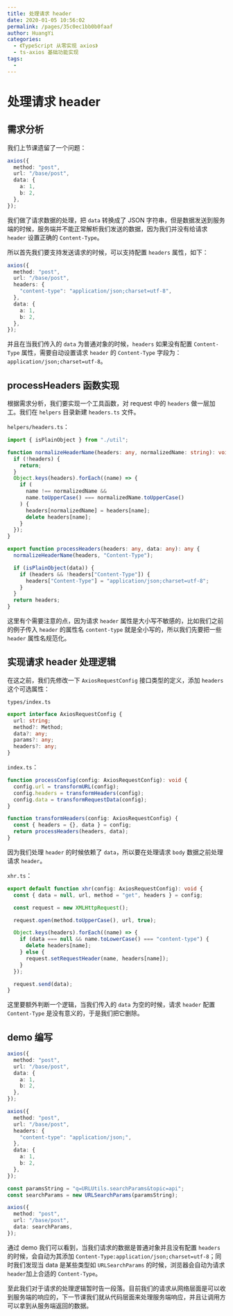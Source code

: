```yaml
---
title: 处理请求 header
date: 2020-01-05 10:56:02
permalink: /pages/35c0ec1bb0b0faaf
author: HuangYi
categories:
  - 《TypeScript 从零实现 axios》
  - ts-axios 基础功能实现
tags:
  -
---
```


# 处理请求 header

## 需求分析

我们上节课遗留了一个问题：

```typescript
axios({
  method: "post",
  url: "/base/post",
  data: {
    a: 1,
    b: 2,
  },
});
```

我们做了请求数据的处理，把 `data` 转换成了 JSON 字符串，但是数据发送到服务端的时候，服务端并不能正常解析我们发送的数据，因为我们并没有给请求 `header` 设置正确的 `Content-Type`。

所以首先我们要支持发送请求的时候，可以支持配置 `headers` 属性，如下：

```typescript
axios({
  method: "post",
  url: "/base/post",
  headers: {
    "content-type": "application/json;charset=utf-8",
  },
  data: {
    a: 1,
    b: 2,
  },
});
```

并且在当我们传入的 `data` 为普通对象的时候，`headers` 如果没有配置 `Content-Type` 属性，需要自动设置请求 `header` 的 `Content-Type` 字段为：`application/json;charset=utf-8`。

## processHeaders 函数实现

根据需求分析，我们要实现一个工具函数，对 request 中的 `headers` 做一层加工。我们在 `helpers` 目录新建 `headers.ts` 文件。

`helpers/headers.ts`：

```typescript
import { isPlainObject } from "./util";

function normalizeHeaderName(headers: any, normalizedName: string): void {
  if (!headers) {
    return;
  }
  Object.keys(headers).forEach((name) => {
    if (
      name !== normalizedName &&
      name.toUpperCase() === normalizedName.toUpperCase()
    ) {
      headers[normalizedName] = headers[name];
      delete headers[name];
    }
  });
}

export function processHeaders(headers: any, data: any): any {
  normalizeHeaderName(headers, "Content-Type");

  if (isPlainObject(data)) {
    if (headers && !headers["Content-Type"]) {
      headers["Content-Type"] = "application/json;charset=utf-8";
    }
  }
  return headers;
}
```

这里有个需要注意的点，因为请求 `header` 属性是大小写不敏感的，比如我们之前的例子传入 `header` 的属性名 `content-type` 就是全小写的，所以我们先要把一些 `header` 属性名规范化。

## 实现请求 header 处理逻辑

在这之前，我们先修改一下 `AxiosRequestConfig` 接口类型的定义，添加 `headers` 这个可选属性：

`types/index.ts`

```typescript
export interface AxiosRequestConfig {
  url: string;
  method?: Method;
  data?: any;
  params?: any;
  headers?: any;
}
```

`index.ts`：

```typescript
function processConfig(config: AxiosRequestConfig): void {
  config.url = transformURL(config);
  config.headers = transformHeaders(config);
  config.data = transformRequestData(config);
}

function transformHeaders(config: AxiosRequestConfig) {
  const { headers = {}, data } = config;
  return processHeaders(headers, data);
}
```

因为我们处理 `header` 的时候依赖了 `data`，所以要在处理请求 `body` 数据之前处理请求 `header`。

`xhr.ts`：

```typescript
export default function xhr(config: AxiosRequestConfig): void {
  const { data = null, url, method = "get", headers } = config;

  const request = new XMLHttpRequest();

  request.open(method.toUpperCase(), url, true);

  Object.keys(headers).forEach((name) => {
    if (data === null && name.toLowerCase() === "content-type") {
      delete headers[name];
    } else {
      request.setRequestHeader(name, headers[name]);
    }
  });

  request.send(data);
}
```

这里要额外判断一个逻辑，当我们传入的 `data` 为空的时候，请求 `header` 配置 `Content-Type` 是没有意义的，于是我们把它删除。

## demo 编写

```typescript
axios({
  method: "post",
  url: "/base/post",
  data: {
    a: 1,
    b: 2,
  },
});

axios({
  method: "post",
  url: "/base/post",
  headers: {
    "content-type": "application/json;",
  },
  data: {
    a: 1,
    b: 2,
  },
});

const paramsString = "q=URLUtils.searchParams&topic=api";
const searchParams = new URLSearchParams(paramsString);

axios({
  method: "post",
  url: "/base/post",
  data: searchParams,
});
```

通过 demo 我们可以看到，当我们请求的数据是普通对象并且没有配置 `headers` 的时候，会自动为其添加 `Content-Type:application/json;charset=utf-8`；同时我们发现当 data 是某些类型如 `URLSearchParams` 的时候，浏览器会自动为请求 `header`加上合适的 `Content-Type`。

至此我们对于请求的处理逻辑暂时告一段落。目前我们的请求从网络层面是可以收到服务端的响应的，下一节课我们就从代码层面来处理服务端响应，并且让调用方可以拿到从服务端返回的数据。
